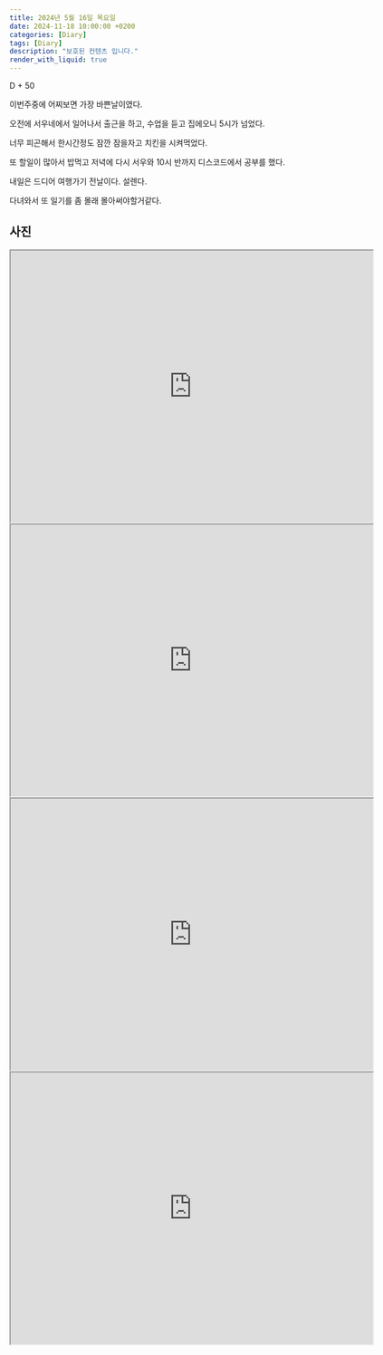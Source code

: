 ```yaml
---
title: 2024년 5월 16일 목요일
date: 2024-11-18 10:00:00 +0200
categories: [Diary]
tags: [Diary]
description: "보호된 컨텐츠 입니다."
render_with_liquid: true
---
```





D + 50 



이번주중에 어찌보면 가장 바쁜날이였다.



오전에 서우네에서 일어나서 출근을 하고, 수업을 듣고 집에오니 5시가 넘었다.



너무 피곤해서 한시간정도 잠깐 잠을자고 치킨을 시켜먹었다.



또 할일이 많아서 밥먹고 저녁에 다시 서우와 10시 반까지 디스코드에서 공부를 했다.



내일은 드디어 여행가기 전날이다. 설렌다.



다녀와서 또 일기를 좀 몰래 몰아써야할거같다.



## 사진

<iframe src="https://drive.google.com/file/d/1hA-_fl1V4axEPA1GxrvxUhwjh-oy1pbE/preview" width="640" height="480" allow="autoplay"></iframe>

<iframe src="https://drive.google.com/file/d/1MqfvFEAnXMQDVFLRuqrE4CTWyWwbDBBw/preview" width="640" height="480" allow="autoplay"></iframe>

<iframe src="https://drive.google.com/file/d/1vcBlRu6_ZqFiRkuVbjuAqw2omZcBzotX/preview" width="640" height="480" allow="autoplay"></iframe>

<iframe src="https://drive.google.com/file/d/15mHIWPWO-41TLl5-EQXF3zmx9_w8Ppsr/preview" width="640" height="480" allow="autoplay"></iframe>

